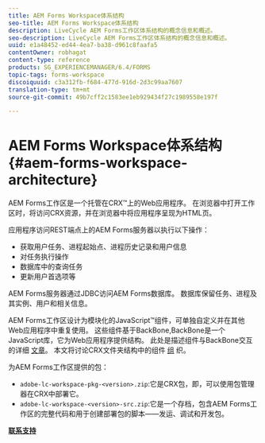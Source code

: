 ```yaml
---
title: AEM Forms Workspace体系结构
seo-title: AEM Forms Workspace体系结构
description: LiveCycle AEM Forms工作区体系结构的概念信息和概述。
seo-description: LiveCycle AEM Forms工作区体系结构的概念信息和概述。
uuid: e1a48452-ed44-4ea7-ba38-d961c8faafa5
contentOwner: robhagat
content-type: reference
products: SG_EXPERIENCEMANAGER/6.4/FORMS
topic-tags: forms-workspace
discoiquuid: c3a312fb-f684-477d-916d-2d3c99aa7607
translation-type: tm+mt
source-git-commit: 49b7cff2c1583ee1eb929434f27c1989558e197f

---
```



# AEM Forms Workspace体系结构 {#aem-forms-workspace-architecture}

AEM Forms工作区是一个托管在CRX™上的Web应用程序。 在浏览器中打开工作区时，将访问CRX资源，并在浏览器中将应用程序呈现为HTML页。

应用程序访问REST端点上的AEM Forms服务器以执行以下操作：

* 获取用户任务、进程起始点、进程历史记录和用户信息
* 对任务执行操作
* 数据库中的查询任务
* 更新用户首选项等

AEM Forms服务器通过JDBC访问AEM Forms数据库。 数据库保留任务、进程及其实例、用户和相关信息。

AEM Forms工作区设计为模块化的JavaScript™组件，可单独自定义并在其他Web应用程序中重复使用。 这些组件基于BackBone,BackBone是一个JavaScript库，它为Web应用程序提供结构。 此处是描述组件与BackBone交互的详细 [文章](/help/forms/using/backbone-interaction.md)。 本文将讨论CRX文件夹结构中的组件 [组](/help/forms/using/folder-structure.md) 织。

为AEM Forms工作区提供的包：

* `adobe-lc-workspace-pkg-<version>.zip`:它是CRX包，即，可以使用包管理器在CRX中部署它。
* `adobe-lc-workspace-<version>-src.zip`:它是一个存档，包含AEM Forms工作区的完整代码和用于创建部署包的脚本——发运、调试和开发包。

**[联系支持](https://www.adobe.com/account/sign-in.supportportal.html)**
